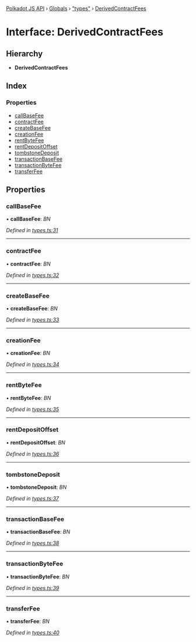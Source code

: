 [Polkadot JS API](../README.md) › [Globals](../globals.md) › ["types"](../modules/_types_.md) › [DerivedContractFees](_types_.derivedcontractfees.md)

# Interface: DerivedContractFees

## Hierarchy

* **DerivedContractFees**

## Index

### Properties

* [callBaseFee](_types_.derivedcontractfees.md#callbasefee)
* [contractFee](_types_.derivedcontractfees.md#contractfee)
* [createBaseFee](_types_.derivedcontractfees.md#createbasefee)
* [creationFee](_types_.derivedcontractfees.md#creationfee)
* [rentByteFee](_types_.derivedcontractfees.md#rentbytefee)
* [rentDepositOffset](_types_.derivedcontractfees.md#rentdepositoffset)
* [tombstoneDeposit](_types_.derivedcontractfees.md#tombstonedeposit)
* [transactionBaseFee](_types_.derivedcontractfees.md#transactionbasefee)
* [transactionByteFee](_types_.derivedcontractfees.md#transactionbytefee)
* [transferFee](_types_.derivedcontractfees.md#transferfee)

## Properties

###  callBaseFee

• **callBaseFee**: *BN*

*Defined in [types.ts:31](https://github.com/polkadot-js/api/blob/d41f6ec3ef/packages/api-derive/src/types.ts#L31)*

___

###  contractFee

• **contractFee**: *BN*

*Defined in [types.ts:32](https://github.com/polkadot-js/api/blob/d41f6ec3ef/packages/api-derive/src/types.ts#L32)*

___

###  createBaseFee

• **createBaseFee**: *BN*

*Defined in [types.ts:33](https://github.com/polkadot-js/api/blob/d41f6ec3ef/packages/api-derive/src/types.ts#L33)*

___

###  creationFee

• **creationFee**: *BN*

*Defined in [types.ts:34](https://github.com/polkadot-js/api/blob/d41f6ec3ef/packages/api-derive/src/types.ts#L34)*

___

###  rentByteFee

• **rentByteFee**: *BN*

*Defined in [types.ts:35](https://github.com/polkadot-js/api/blob/d41f6ec3ef/packages/api-derive/src/types.ts#L35)*

___

###  rentDepositOffset

• **rentDepositOffset**: *BN*

*Defined in [types.ts:36](https://github.com/polkadot-js/api/blob/d41f6ec3ef/packages/api-derive/src/types.ts#L36)*

___

###  tombstoneDeposit

• **tombstoneDeposit**: *BN*

*Defined in [types.ts:37](https://github.com/polkadot-js/api/blob/d41f6ec3ef/packages/api-derive/src/types.ts#L37)*

___

###  transactionBaseFee

• **transactionBaseFee**: *BN*

*Defined in [types.ts:38](https://github.com/polkadot-js/api/blob/d41f6ec3ef/packages/api-derive/src/types.ts#L38)*

___

###  transactionByteFee

• **transactionByteFee**: *BN*

*Defined in [types.ts:39](https://github.com/polkadot-js/api/blob/d41f6ec3ef/packages/api-derive/src/types.ts#L39)*

___

###  transferFee

• **transferFee**: *BN*

*Defined in [types.ts:40](https://github.com/polkadot-js/api/blob/d41f6ec3ef/packages/api-derive/src/types.ts#L40)*
